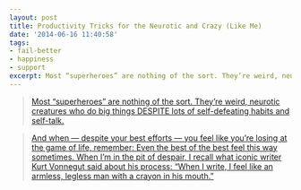 ```yaml
---
layout: post
title: Productivity Tricks for the Neurotic and Crazy (Like Me)
date: '2014-06-16 11:40:58'
tags:
- fail-better
- happiness
- support
excerpt: Most “superheroes” are nothing of the sort. They’re weird, neurotic creatures who do big things DESPITE lots of self-defeating habits and self-talk.
---
```



> [Most “superheroes” are nothing of the sort. They’re weird, neurotic creatures who do big things DESPITE lots of self-defeating habits and self-talk.](http://www.huffingtonpost.com/tim-ferriss/productivity-tricks_b_5267663.html)

> [And when — despite your best efforts — you feel like you’re losing at the game of life, remember: Even the best of the best feel this way sometimes. When I’m in the pit of despair, I recall what iconic writer Kurt Vonnegut said about his process: “When I write, I feel like an armless, legless man with a crayon in his mouth.”](http://www.huffingtonpost.com/tim-ferriss/productivity-tricks_b_5267663.html)

 


